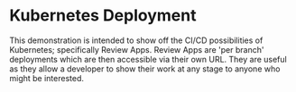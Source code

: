 # Kubernetes Deployment

This demonstration is intended to show off the CI/CD possibilities of Kubernetes; specifically Review Apps. Review Apps are 'per branch' deployments which are then accessible via their own URL. They are useful as they allow a developer to show their work at any stage to anyone who might be interested.
